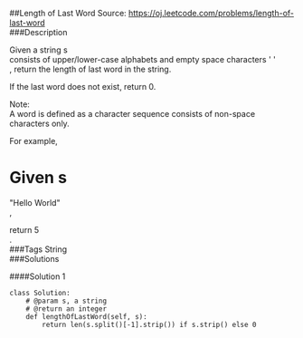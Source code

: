 ##Length of Last Word
Source: https://oj.leetcode.com/problems/length-of-last-word  
###Description


Given a string
s  
 consists of upper/lower-case alphabets and empty space characters
' '  
, return the length of last word in the string.  



If the last word does not exist, return 0.  



Note:  
 A word is defined as a character sequence consists of non-space characters only.  




For example,

Given
s  
 =
"Hello World"  
,  

return
5  
.  
###Tags
String  
###Solutions

####Solution 1
```
class Solution:
    # @param s, a string
    # @return an integer
    def lengthOfLastWord(self, s):
        return len(s.split()[-1].strip()) if s.strip() else 0
```
